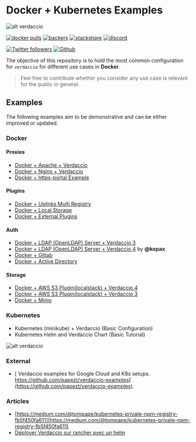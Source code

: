# Docker + Kubernetes Examples

![alt verdaccio](https://cdn.verdaccio.dev/logos/verdaccio@2x.png "verdaccio devops")

[![docker pulls](https://img.shields.io/docker/pulls/verdaccio/verdaccio.svg?maxAge=43200)](https://verdaccio.org/docs/en/docker.html)
[![backers](https://opencollective.com/verdaccio/tiers/backer/badge.svg?label=Backer&color=brightgreen)](https://opencollective.com/verdaccio)
[![stackshare](https://img.shields.io/badge/Follow%20on-StackShare-blue.svg?logo=stackshare&style=flat)](https://stackshare.io/verdaccio)
[![discord](https://img.shields.io/discord/388674437219745793.svg)](http://chat.verdaccio.org/)

[![Twitter followers](https://img.shields.io/twitter/follow/verdaccio_npm.svg?style=social&label=Follow)](https://twitter.com/verdaccio_npm)
[![Github](https://img.shields.io/github/stars/verdaccio/verdaccio.svg?style=social&label=Stars)](https://github.com/verdaccio/verdaccio/stargazers)


The objective of this repository is to hold the most common configuration for `verdaccio` for different use cases in **Docker**.

> Feel free to contribute whether you consider any use case is relevant for the public in general.

## Examples

The following examples aim to be demonstrative and can be either improved or updated.

### Docker

#### Proxies

* [Docker + Apache + Verdaccio](apache-verdaccio/README.md)
* [Docker + Nginx + Verdaccio](reverse_proxy/nginx/README.md)
* [Docker + https-portal Example](https-portal-example/README.md)

#### Plugins

* [Docker + Uplinks Multi Registry](multi-registry-uplink/README.md)
* [Docker + Local Storage](docker-local-storage-volume/readme.md)
* [Docker + External Plugins](docker-plugin-external/README.md)

#### Auth

* [Docker + LDAP (OpenLDAP) Server + Verdaccio 3](ldap-verdaccio/readme.md)
* [Docker + LDAP (OpenLDAP) Server + Verdaccio 4](ldap-verdaccio-v4/readme.md) by **@kopax**
* [Docker + Gitlab](gitlab-verdaccio/README.md)
* [Docker + Active Directory](https://github.com/Mateus-Oli/verdaccio-ad-docker)


#### Storage

* [Docker + AWS S3 Plugin(localstack) + Verdaccio 4](amazon-s3-docker-example/v4/README.md)
* [Docker + AWS S3 Plugin(localstack)  + Verdaccio 3](amazon-s3-docker-example/v3/README.md)
* [Docker + Minio](https://github.com/barolab/verdaccio-minio/tree/master/example)

### Kubernetes

* Kubernetes (minikube) + Verdaccio (Basic Configuration)
* Kubernetes Helm and Verdaccio Chart (Basic Tutorial)

![alt verdaccio](https://www.verdaccio.org/img/devops_support_grey.png "verdaccio devops")


### External

* [
Verdaccio examples for Google Cloud and K8s setups. https://github.com/papezt/verdaccio-examples](https://github.com/papezt/verdaccio-examples)


### Articles

* [https://medium.com/@tompape/kubernetes-private-npm-registry-fb5f450fa611](https://medium.com/@tompape/kubernetes-private-npm-registry-fb5f450fa611)
* [Déployer Verdaccio sur rancher avec un helm](https://tommygingras.com/deployer-verdaccio-sur-rancher-avec-un-helm/)
